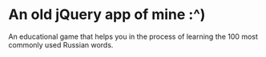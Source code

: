 # An old jQuery app of mine :^)

An educational game that helps you in the process of learning the 100 most commonly used Russian words.
